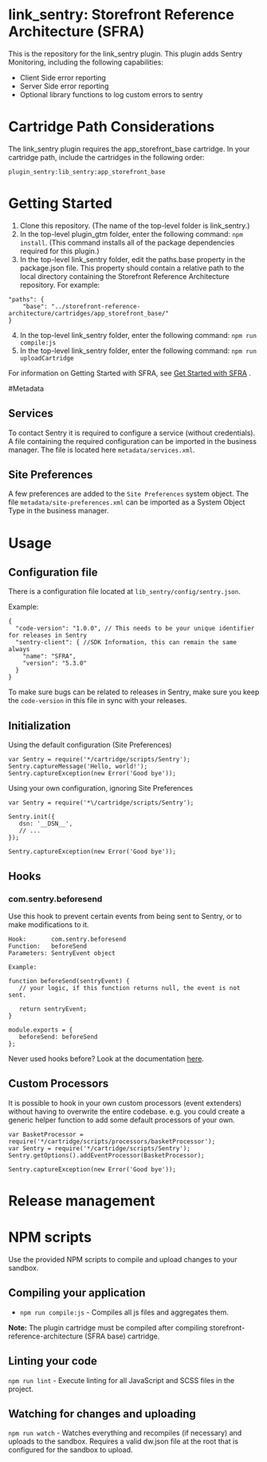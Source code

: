 # link_sentry: Storefront Reference Architecture (SFRA)

This is the repository for the link_sentry plugin. This plugin adds Sentry Monitoring, including
the following capabilities:

* Client Side error reporting
* Server Side error reporting
* Optional library functions to log custom errors to sentry

# Cartridge Path Considerations

The link_sentry plugin requires the app\_storefront\_base cartridge. In your cartridge path, include the cartridges in
the following order:

```
plugin_sentry:lib_sentry:app_storefront_base
```

# Getting Started

1. Clone this repository. (The name of the top-level folder is link_sentry.)
2. In the top-level plugin_gtm folder, enter the following command: `npm install`. (This command installs all of the
   package dependencies required for this plugin.)
3. In the top-level link_sentry folder, edit the paths.base property in the package.json file. This property should
   contain a relative path to the local directory containing the Storefront Reference Architecture repository. For
   example:

```
"paths": {
    "base": "../storefront-reference-architecture/cartridges/app_storefront_base/"
}
```

4. In the top-level link_sentry folder, enter the following command: `npm run compile:js`
5. In the top-level link_sentry folder, enter the following command: `npm run uploadCartridge`

For information on Getting Started with SFRA,
see [Get Started with SFRA](https://documentation.b2c.commercecloud.salesforce.com/DOC1/index.jsp?topic=%2Fcom.demandware.dochelp%2Fcontent%2Fb2c_commerce%2Ftopics%2Fsfra%2Fb2c_sfra_setup.html)
.

#Metadata

## Services
To contact Sentry it is required to configure a service (without credentials). A file containing the required 
configuration can be imported in the business manager. The file is located here `metadata/services.xml`.

## Site Preferences
A few preferences are added to the `Site Preferences` system object. The file `metadata/site-preferences.xml` can be 
imported as a System Object Type in the business manager.

# Usage

## Configuration file
There is a configuration file located at `lib_sentry/config/sentry.json`.

Example:
```
{
  "code-version": "1.0.0", // This needs to be your unique identifier for releases in Sentry
  "sentry-client": { //SDK Information, this can remain the same always
    "name": "SFRA",
    "version": "5.3.0"
  }
}
```
To make sure bugs can be related to releases in Sentry, make sure you keep the `code-version` in this file in sync with your releases.

## Initialization



Using the default configuration (Site Preferences)

```
var Sentry = require('*/cartridge/scripts/Sentry');
Sentry.captureMessage('Hello, world!');
Sentry.captureException(new Error('Good bye'));
```

Using your own configuration, ignoring Site Preferences

```
var Sentry = require('*\/cartridge/scripts/Sentry');

Sentry.init({
   dsn: '__DSN__',
   // ...
});

Sentry.captureException(new Error('Good bye'));
```

## Hooks

### com.sentry.beforesend
Use this hook to prevent certain events from being sent to Sentry, or to make modifications to it.
```
Hook:       com.sentry.beforesend
Function:   beforeSend
Parameters: SentryEvent object

Example:

function beforeSend(sentryEvent) {
   // your logic, if this function returns null, the event is not sent.
   
   return sentryEvent;
}

module.exports = {
   beforeSend: beforeSend
};
```

Never used hooks before? Look at the documentation [here](https://documentation.b2c.commercecloud.salesforce.com/DOC1/topic/com.demandware.dochelp/content/b2c_commerce/topics/sfra/b2c_sfra_hooks.html?resultof=%22%68%6f%6f%6b%73%22%20%22%68%6f%6f%6b%22%20).

## Custom Processors
It is possible to hook in your own custom processors (event extenders) without having to overwrite the entire 
codebase. e.g. you could create a generic helper function to add some default processors
of your own.


```
var BasketProcessor = require('*/cartridge/scripts/processors/basketProcessor');
var Sentry = require('*/cartridge/scripts/Sentry');
Sentry.getOptions().addEventProcessor(BasketProcessor);

Sentry.captureException(new Error('Good bye'));
```

# Release management

# NPM scripts

Use the provided NPM scripts to compile and upload changes to your sandbox.

## Compiling your application

* `npm run compile:js` - Compiles all js files and aggregates them.

**Note:** The plugin cartridge must be compiled after compiling storefront-reference-architecture (SFRA base) cartridge.

## Linting your code

`npm run lint` - Execute linting for all JavaScript and SCSS files in the project.

## Watching for changes and uploading

`npm run watch` - Watches everything and recompiles (if necessary) and uploads to the sandbox. Requires a valid dw.json
file at the root that is configured for the sandbox to upload.
